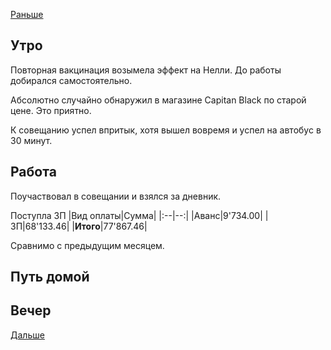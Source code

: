 [Раньше](2021.03.09.md)  
## Утро
Повторная вакцинация возымела эффект на Нелли. До работы добирался самостоятельно.

Абсолютно случайно обнаружил в магазине Capitan Black по старой цене. Это приятно.

К совещанию успел впритык, хотя вышел вовремя и успел на автобус в 30 минут.
## Работа
Поучаствовал в совещании и взялся за дневник.

Поступла ЗП
|Вид оплаты|Сумма|
|:--|--:|
|Аванс|9'734.00|
|ЗП|68'133.46|
|**Итого**|77'867.46|

Сравнимо с предыдущим месяцем. 
## Путь домой
## Вечер
[Дальше](2021.03.11.md)
